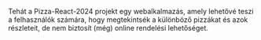 Tehát a Pizza-React-2024 projekt egy webalkalmazás, amely lehetővé teszi a felhasználók számára, hogy megtekintsék a különböző pizzákat és azok részleteit, de nem biztosít (még) online rendelési lehetőséget.
